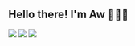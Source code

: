 <h2>Hello there! I'm Aw 👋🏃‍♂️</h2>
<a href="https://linkedin.com/in/ashe0047"><img src="https://img.shields.io/badge/LinkedIn-0077B5?style=for-the-badge&logo=linkedin&logoColor=white"></a>
<a href="https://instagram.com/hashexx_"><img src="https://img.shields.io/badge/Instagram-E4405F?style=for-the-badge&logo=instagram&logoColor=white"></a>
<a href="https://twitter.com/hashexx_"><img src="https://img.shields.io/badge/Twitter-1DA1F2?style=for-the-badge&logo=twitter&logoColor=white"></a>



<!---
ashe0047/ashe0047 is a ✨ special ✨ repository because its `README.md` (this file) appears on your GitHub profile.
You can click the Preview link to take a look at your changes.
--->
